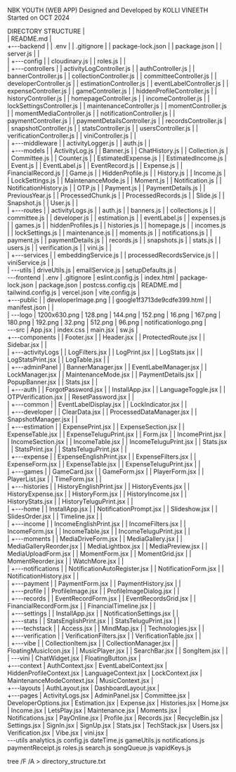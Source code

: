 NBK YOUTH (WEB APP)
Designed and Developed by KOLLI VINEETH
Started on OCT 2024

DIRECTORY STRUCTURE
|   
|   README.md
|   
+---backend
|   |   .env
|   |   .gitignore
|   |   package-lock.json
|   |   package.json
|   |   server.js
|   |   
|   +---config
|   |       cloudinary.js
|   |       roles.js
|   |       
|   +---controllers
|   |       activityLogController.js
|   |       authController.js
|   |       bannerController.js
|   |       collectionController.js
|   |       committeeController.js
|   |       developerController.js
|   |       estimationController.js
|   |       eventLabelController.js
|   |       expenseController.js
|   |       gameController.js
|   |       hiddenProfileController.js
|   |       historyController.js
|   |       homepageController.js
|   |       incomeController.js
|   |       lockSettingsController.js
|   |       maintenanceController.js
|   |       momentController.js
|   |       momentMediaController.js
|   |       notificationController.js
|   |       paymentController.js
|   |       paymentDetailsController.js
|   |       recordsController.js
|   |       snapshotController.js
|   |       statsController.js
|   |       usersController.js
|   |       verificationController.js
|   |       viniController.js
|   |       
|   +---middleware
|   |       activityLogger.js
|   |       auth.js
|   |       
|   +---models
|   |       ActivityLog.js
|   |       Banner.js
|   |       ChatHistory.js
|   |       Collection.js
|   |       Committee.js
|   |       Counter.js
|   |       EstimatedExpense.js
|   |       EstimatedIncome.js
|   |       Event.js
|   |       EventLabel.js
|   |       EventRecord.js
|   |       Expense.js
|   |       FinancialRecord.js
|   |       Game.js
|   |       HiddenProfile.js
|   |       History.js
|   |       Income.js
|   |       LockSettings.js
|   |       MaintenanceMode.js
|   |       Moment.js
|   |       Notification.js
|   |       NotificationHistory.js
|   |       OTP.js
|   |       Payment.js
|   |       PaymentDetails.js
|   |       PreviousYear.js
|   |       ProcessedChunk.js
|   |       ProcessedRecords.js
|   |       Slide.js
|   |       Snapshot.js
|   |       User.js
|   |       
|   +---routes
|   |       activityLogs.js
|   |       auth.js
|   |       banners.js
|   |       collections.js
|   |       committee.js
|   |       developer.js
|   |       estimation.js
|   |       eventLabel.js
|   |       expenses.js
|   |       games.js
|   |       hiddenProfiles.js
|   |       histories.js
|   |       homepage.js
|   |       incomes.js
|   |       lockSettings.js
|   |       maintenance.js
|   |       moments.js
|   |       notifications.js
|   |       payment.js
|   |       paymentDetails.js
|   |       records.js
|   |       snapshots.js
|   |       stats.js
|   |       users.js
|   |       verification.js
|   |       vini.js
|   |       
|   +---services
|   |       embeddingService.js
|   |       processedRecordsService.js
|   |       viniService.js
|   |       
|   \---utils
|           driveUtils.js
|           emailService.js
|           setupDefaults.js
|           
\---frontend
    |   .env
    |   .gitignore
    |   eslint.config.js
    |   index.html
    |   package-lock.json
    |   package.json
    |   postcss.config.cjs
    |   README.md
    |   tailwind.config.js
    |   vercel.json
    |   vite.config.js
    |   
    +---public
    |   |   developerImage.png
    |   |   google1f3713de9cdfe399.html
    |   |   manifest.json
    |   |   
    |   \---logo
    |           1200x630.png
    |           128.png
    |           144.png
    |           152.png
    |           16.png
    |           167.png
    |           180.png
    |           192.png
    |           32.png
    |           512.png
    |           96.png
    |           notificationlogo.png
    |           
    \---src
        |   App.jsx
        |   index.css
        |   main.jsx
        |   sw.js
        |   
        +---components
        |   |   Footer.jsx
        |   |   Header.jsx
        |   |   ProtectedRoute.jsx
        |   |   Sidebar.jsx
        |   |   
        |   +---activityLogs
        |   |       LogFilters.jsx
        |   |       LogPrint.jsx
        |   |       LogStats.jsx
        |   |       LogStatsPrint.jsx
        |   |       LogTable.jsx
        |   |       
        |   +---adminPanel
        |   |       BannerManager.jsx
        |   |       EventLabelManager.jsx
        |   |       LockManager.jsx
        |   |       MaintenanceMode.jsx
        |   |       PaymentDetails.jsx
        |   |       PopupBanner.jsx
        |   |       Stats.jsx
        |   |       
        |   +---auth
        |   |       ForgotPassword.jsx
        |   |       InstallApp.jsx
        |   |       LanguageToggle.jsx
        |   |       OTPVerification.jsx
        |   |       ResetPassword.jsx
        |   |       
        |   +---common
        |   |       EventLabelDisplay.jsx
        |   |       LockIndicator.jsx
        |   |       
        |   +---developer
        |   |       ClearData.jsx
        |   |       ProcessedDataManager.jsx
        |   |       SnapshotManager.jsx
        |   |       
        |   +---estimation
        |   |       ExpensePrint.jsx
        |   |       ExpenseSection.jsx
        |   |       ExpenseTable.jsx
        |   |       ExpenseTeluguPrint.jsx
        |   |       Form.jsx
        |   |       IncomePrint.jsx
        |   |       IncomeSection.jsx
        |   |       IncomeTable.jsx
        |   |       IncomeTeluguPrint.jsx
        |   |       Stats.jsx
        |   |       StatsPrint.jsx
        |   |       StatsTeluguPrint.jsx
        |   |       
        |   +---expense
        |   |       ExpenseEnglishPrint.jsx
        |   |       ExpenseFilters.jsx
        |   |       ExpenseForm.jsx
        |   |       ExpenseTable.jsx
        |   |       ExpenseTeluguPrint.jsx
        |   |       
        |   +---games
        |   |       GameCard.jsx
        |   |       GameForm.jsx
        |   |       PlayerForm.jsx
        |   |       PlayerList.jsx
        |   |       TimeForm.jsx
        |   |       
        |   +---histories
        |   |       HistoryEnglishPrint.jsx
        |   |       HistoryEvents.jsx
        |   |       HistoryExpense.jsx
        |   |       HistoryForm.jsx
        |   |       HistoryIncome.jsx
        |   |       HistoryStats.jsx
        |   |       HistoryTeluguPrint.jsx
        |   |       
        |   +---home
        |   |       InstallApp.jsx
        |   |       NotificationPrompt.jsx
        |   |       Slideshow.jsx
        |   |       SlidesOrder.jsx
        |   |       Timeline.jsx
        |   |       
        |   +---income
        |   |       IncomeEnglishPrint.jsx
        |   |       IncomeFilters.jsx
        |   |       IncomeForm.jsx
        |   |       IncomeTable.jsx
        |   |       IncomeTeluguPrint.jsx
        |   |       
        |   +---moments
        |   |       MediaDriveForm.jsx
        |   |       MediaGallery.jsx
        |   |       MediaGalleryReorder.jsx
        |   |       MediaLightbox.jsx
        |   |       MediaPreview.jsx
        |   |       MediaUploadForm.jsx
        |   |       MomentForm.jsx
        |   |       MomentGrid.jsx
        |   |       MomentReorder.jsx
        |   |       WatchMore.jsx
        |   |       
        |   +---notifications
        |   |       NotificationAutoRegister.jsx
        |   |       NotificationForm.jsx
        |   |       NotificationHistory.jsx
        |   |       
        |   +---payment
        |   |       PaymentForm.jsx
        |   |       PaymentHistory.jsx
        |   |       
        |   +---profile
        |   |       ProfileImage.jsx
        |   |       ProfileImageDialog.jsx
        |   |       
        |   +---records
        |   |       EventRecordForm.jsx
        |   |       EventRecordsGrid.jsx
        |   |       FinancialRecordForm.jsx
        |   |       FinancialTimeline.jsx
        |   |       
        |   +---settings
        |   |       InstallApp.jsx
        |   |       NotificationSettings.jsx
        |   |       
        |   +---stats
        |   |       StatsEnglishPrint.jsx
        |   |       StatsTeluguPrint.jsx
        |   |       
        |   +---techstack
        |   |       Access.jsx
        |   |       MindMap.jsx
        |   |       Technologies.jsx
        |   |       
        |   +---verification
        |   |       VerificationFilters.jsx
        |   |       VerificationTable.jsx
        |   |       
        |   +---vibe
        |   |       CollectionItem.jsx
        |   |       CollectionManager.jsx
        |   |       FloatingMusicIcon.jsx
        |   |       MusicPlayer.jsx
        |   |       SearchBar.jsx
        |   |       SongItem.jsx
        |   |       
        |   \---vini
        |           ChatWidget.jsx
        |           FloatingButton.jsx
        |           
        +---context
        |       AuthContext.jsx
        |       EventLabelContext.jsx
        |       HiddenProfileContext.jsx
        |       LanguageContext.jsx
        |       LockContext.jsx
        |       MaintenanceModeContext.jsx
        |       MusicContext.jsx
        |       
        +---layouts
        |       AuthLayout.jsx
        |       DashboardLayout.jsx
        |       
        +---pages
        |       ActivityLogs.jsx
        |       AdminPanel.jsx
        |       Committee.jsx
        |       DeveloperOptions.jsx
        |       Estimation.jsx
        |       Expense.jsx
        |       Histories.jsx
        |       Home.jsx
        |       Income.jsx
        |       LetsPlay.jsx
        |       Maintenance.jsx
        |       Moments.jsx
        |       Notifications.jsx
        |       PayOnline.jsx
        |       Profile.jsx
        |       Records.jsx
        |       RecycleBin.jsx
        |       Settings.jsx
        |       SignIn.jsx
        |       SignUp.jsx
        |       Stats.jsx
        |       TechStack.jsx
        |       Users.jsx
        |       Verification.jsx
        |       Vibe.jsx
        |       vini.jsx
        |       
        \---utils
                analytics.js
                config.js
                dateTime.js
                gameUtils.js
                notifications.js
                paymentReceipt.js
                roles.js
                search.js
                songQueue.js
                vapidKeys.js
                
                
tree /F /A  > directory_structure.txt